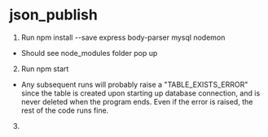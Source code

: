 # json_publish

1. Run npm install --save express body-parser mysql nodemon
  - Should see node_modules folder pop up
2. Run npm start
  - Any subsequent runs will probably raise a "TABLE_EXISTS_ERROR" since the table is created upon starting up database connection, and is never deleted when the program ends. Even if the error is raised, the rest of the code runs fine.
3. 
